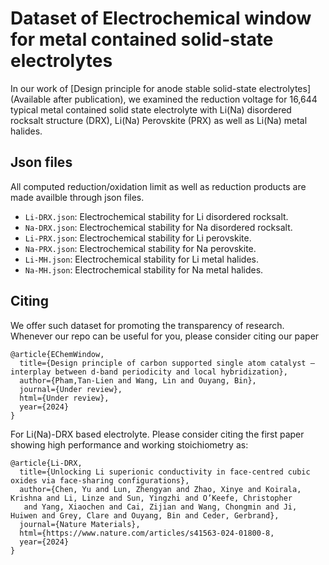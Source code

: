 # Dataset of Electrochemical window for metal contained solid-state electrolytes

In our work of [Design principle for anode stable solid-state electrolytes](Available after publication), we examined the reduction
voltage for 16,644 typical metal contained solid state electrolyte with Li(Na) disordered rocksalt structure (DRX), Li(Na) Perovskite 
(PRX) as well as Li(Na) metal halides. 

## Json files
All computed reduction/oxidation limit as well as reduction products are made availble through json files.
* `Li-DRX.json`: Electrochemical stability for Li disordered rocksalt.
* `Na-DRX.json`: Electrochemical stability for Na disordered rocksalt.
* `Li-PRX.json`: Electrochemical stability for Li perovskite.
* `Na-PRX.json`: Electrochemical stability for Na perovskite.
* `Li-MH.json`: Electrochemical stability for Li metal halides.
* `Na-MH.json`: Electrochemical stability for Na metal halides.

## Citing
We offer such dataset for promoting the transparency of research. Whenever our repo can be useful for you,
please consider citing our paper
```
@article{EChemWindow,
  title={Design principle of carbon supported single atom catalyst – interplay between d-band periodicity and local hybridization},
  author={Pham,Tan-Lien and Wang, Lin and Ouyang, Bin},
  journal={Under review},
  html={Under review},
  year={2024}
}
```
For Li(Na)-DRX based electrolyte. Please consider citing the first paper showing high performance and working stoichiometry as:
```
@article{Li-DRX,
  title={Unlocking Li superionic conductivity in face-centred cubic oxides via face-sharing configurations},
  author={Chen, Yu and Lun, Zhengyan and Zhao, Xinye and Koirala, Krishna and Li, Linze and Sun, Yingzhi and O’Keefe, Christopher 
   and Yang, Xiaochen and Cai, Zijian and Wang, Chongmin and Ji, Huiwen and Grey, Clare and Ouyang, Bin and Ceder, Gerbrand},
  journal={Nature Materials},
  html={https://www.nature.com/articles/s41563-024-01800-8,
  year={2024}
}
```